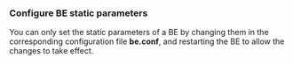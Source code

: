 ---
---
### Configure BE static parameters

You can only set the static parameters of a BE by changing them in the corresponding configuration file **be.conf**, and restarting the BE to allow the changes to take effect.

